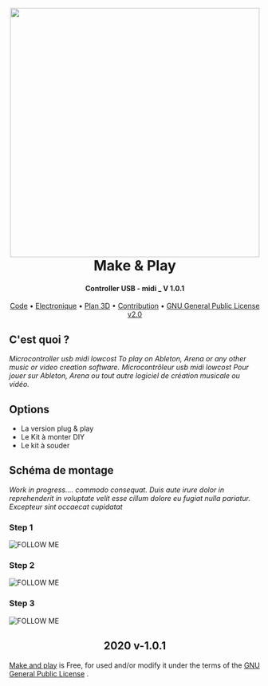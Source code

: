 <h1 align="center">
  <br>
  <a href="https://berru-g.github.io/Make-Play/"><img width="500px" src="https://github.com/berru-g/Make-Play/blob/main/src/plan.png?raw=true"></a>
  <br>Make & Play<br>
</h1>
<h4 align="center">Controller USB - midi _ V 1.0.1</h4>
<p align="center">
  <a href="https://github.com/berru-g/Microcontroller-USB-midi/blob/main/Projet-dod-berru/C%2B%2B/encore_un_teste_midi_PAD/encore_un_teste_midi_PAD.ino">Code</a> &bull;
  <a href="https://github.com/berru-g/Microcontroller-USB-midi/tree/main/Projet-dod-berru/bootloader">Electronique</a> &bull;
  <a href="https://github.com/berru-g/Microcontroller-USB-midi/tree/main/Projet-dod-berru/3D">Plan 3D</a> &bull;
  <a href="https://github.com/berru-g/Microcontroller-USB-midi/pulls">Contribution</a> &bull;
  <a href="https://www.gnu.org/licenses/old-licenses/gpl-2.0.html">GNU General Public License v2.0</a>
</p>


## C'est quoi ?
*Microcontroller usb midi lowcost To play on Ableton, Arena or any other music or video creation software. 
Microcontrôleur usb midi lowcost Pour jouer sur Ableton, Arena ou tout autre logiciel de création musicale ou vidéo.*

## Options
 - La version plug & play
 - Le Kit à monter DIY
 - Le kit à souder

## Schéma de montage 
*Work in progress.... commodo consequat. Duis aute irure dolor in reprehenderit in voluptate velit esse cillum dolore eu fugiat nulla pariatur. Excepteur sint occaecat cupidatat*

### Step 1
![FOLLOW ME](https://waksoft.susu.ru/wp-content/uploads/2019/05/git-hub.jpg)

### Step 2
![FOLLOW ME](https://waksoft.susu.ru/wp-content/uploads/2019/05/git-hub.jpg)

### Step 3
![FOLLOW ME](https://waksoft.susu.ru/wp-content/uploads/2019/05/git-hub.jpg)


<h2 align="center"> 2020 v-1.0.1</h2>

[Make and play](https://www.gnu.org/licenses/gpl-3.0.en.html)  is Free, for used and/or modify it under the terms of the [GNU General Public License](https://www.gnu.org/licenses/gpl.html) .
